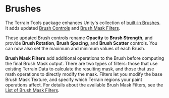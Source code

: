 # Brushes

The Terrain Tools package enhances Unity's collection of [built-in Brushes](https://docs.unity3d.com/Manual/class-Brush.html). It adds updated [Brush Controls](brush-controls-shortcut-keys.md) and [Brush Mask Filters](brush-mask-filters.md).

These updated Brush controls rename **Opacity** to **Brush Strength**, and provide **Brush Rotation**, **Brush Spacing**, and **Brush Scatter** controls. You can now also set the maximum and minimum values of each Brush.

**Brush Mask Filters** add additional operations to the Brush before computing the final Brush Mask output. There are two types of filters: those that use existing Terrain Data to calculate the resulting mask, and those that use math operations to directly modify the mask. Filters let you modify the base Brush Mask Texture, and specify which Terrain regions your paint operations affect. For details about the available Brush Mask Filters, see the [List of Brush Mask Filters](brush-mask-filters-list.md).
